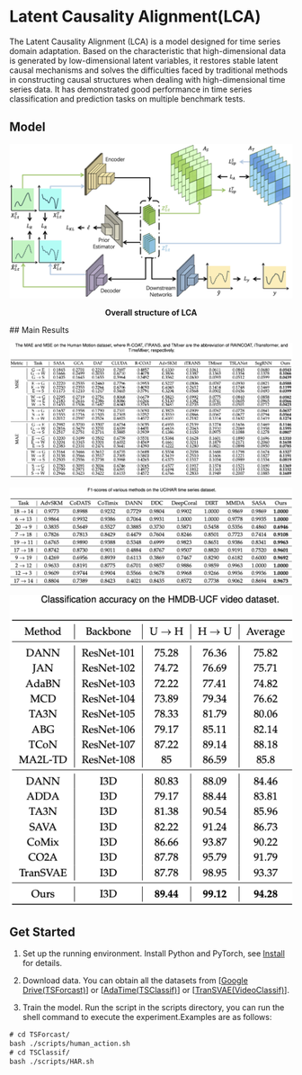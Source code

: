 # Latent Causality Alignment(LCA)

The Latent Causality Alignment (LCA) is a model designed for time series domain adaptation. Based on the characteristic that high-dimensional data is generated by low-dimensional latent variables, it restores stable latent causal mechanisms and solves the difficulties faced by traditional methods in constructing causal structures when dealing with high-dimensional time series data. It has demonstrated good performance in time series classification and prediction tasks on multiple benchmark tests.

## Model

![Overall structure of LCA](./assets/model.png "Overall structure of LCA")
<p align="center">
  <b>Overall structure of LCA</b>
</p>
## Main Results

![Prediction results of LCA](./assets/pred_result.png "Prediction results of LCA")

![Classification results of LCA](./assets/classif_result.png "Classification results of LCA")

![Video classification results of LCA](./assets/video_result.png "Video classification results of LCA")





## Get Started

1. Set up the running environment. Install Python and PyTorch, see [Install](https://github.com/DMIRLAB-Group/LCA/blob/main/Install.md) for details.

2. Download data. You can obtain all the datasets from [[Google Drive(TSForcast)](https://drive.google.com/drive/folders/1wKhyKQDgnNwNNqfY4ox4Zu890uVZQ9_o?usp=sharing)] or [[AdaTime(TSClassif)](https://github.com/emadeldeen24/AdaTime)] or [[TranSVAE(VideoClassif)](https://github.com/ldkong1205/TranSVAE)].

3. Train the model. Run the script in the scripts directory, you can run the shell command to execute the experiment.Examples are as follows:
```shell
# cd TSForcast/
bash ./scripts/human_action.sh
# cd TSClassif/
bash ./scripts/HAR.sh
```